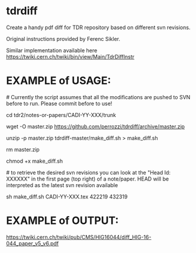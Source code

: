 # tdrdiff

Create a handy pdf diff for TDR repository based on different svn revisions.

Original instructions provided by Ferenc Sikler.

Similar implementation available here https://twiki.cern.ch/twiki/bin/view/Main/TdrDiffInstr

# EXAMPLE of USAGE:

\# Currently the script assumes that all the modifications are pushed to SVN before to run. Please commit before to use!

cd tdr2/notes-or-papers/CADI-YY-XXX/trunk

wget -O master.zip https://github.com/perrozzi/tdrdiff/archive/master.zip

unzip -p master.zip tdrdiff-master/make_diff.sh > make_diff.sh

rm master.zip

chmod +x make_diff.sh

\# to retrieve the desired svn revisions you can look at the "Head Id: XXXXXX" in the first page (top right) of a note/paper. HEAD will be interpreted as the latest svn revision available

sh make_diff.sh CADI-YY-XXX.tex 422219 432319

# EXAMPLE of OUTPUT:
https://twiki.cern.ch/twiki/pub/CMS/HIG16044/diff_HIG-16-044_paper_v5_v6.pdf
